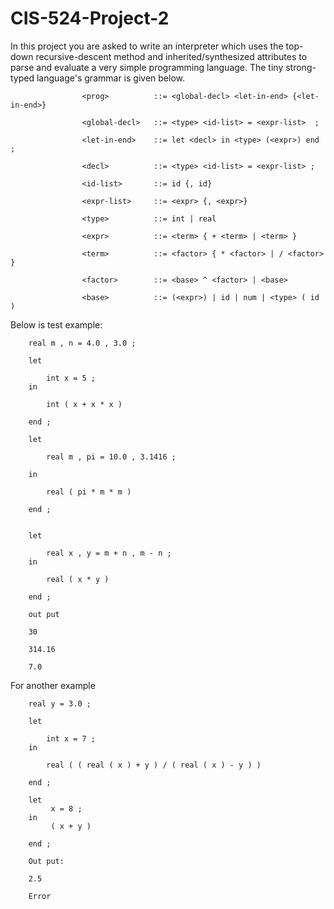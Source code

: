# CIS-524-Project-2

In this project you are asked to write an interpreter which uses the top-down recursive-descent method and inherited/synthesized attributes to parse and evaluate a very simple programming language. The tiny strong-typed language's grammar is given below.

                    <prog>          ::= <global-decl> <let-in-end> {<let-in-end>}

                    <global-decl>   ::= <type> <id-list> = <expr-list>  ;

                    <let-in-end>    ::= let <decl> in <type> (<expr>) end ;

                    <decl>          ::= <type> <id-list> = <expr-list> ;

                    <id-list>       ::= id {, id}

                    <expr-list>     ::= <expr> {, <expr>}

                    <type>          ::= int | real

                    <expr>          ::= <term> { + <term> | <term> }

                    <term>          ::= <factor> { * <factor> | / <factor> }

                    <factor>        ::= <base> ^ <factor> | <base>

                    <base>          ::= (<expr>) | id | num | <type> ( id )  
        

Below is test example: 

        real m , n = 4.0 , 3.0 ;

        let

            int x = 5 ; 
        in

            int ( x + x * x )

        end ;  

        let 

            real m , pi = 10.0 , 3.1416 ; 

        in 

            real ( pi * m * m )

        end ;   


        let

            real x , y = m + n , m - n ; 
        in

            real ( x * y )

        end ; 

        out put

        30

        314.16

        7.0

For another example

        real y = 3.0 ;

        let

            int x = 7 ; 
        in

            real ( ( real ( x ) + y ) / ( real ( x ) - y ) )

        end ;  

        let 
             x = 8 ; 
        in 
             ( x + y )

        end ;   

        Out put:

        2.5

        Error
       	
